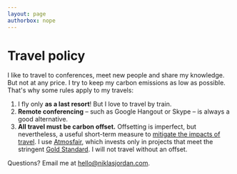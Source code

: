 ```yaml
---
layout: page
authorbox: nope
---
```


# Travel policy

I like to travel to conferences, meet new people and share my knowledge. But not at any price. I try to keep my carbon emissions as low as possible. That's why some rules apply to my travels:

1. I fly only **as a last resort**! But I love to travel by train.
2. **Remote conferencing** – such as Google Hangout or Skype – is always a good alternative.
3. **All travel must be carbon offset.** Offsetting is imperfect, but nevertheless, a useful short-term measure to [mitigate the impacts of travel](https://www.cis.upenn.edu/~bcpierce/papers/carbon-offsets.pdf). I use [Atmosfair](https://www.atmosfair.de/en/), which invests only in projects that meet the stringent [Gold Standard](https://www.goldstandard.org/our-work/what-we-do). I will not travel without an offset.

Questions? Email me at [hello@niklasjordan.com](mailto:hello@niklasjordan.com).